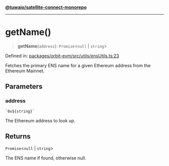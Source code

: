 [**@tuwaio/satellite-connect-monorepo**](../../../README.md)

***

# getName()

> **getName**(`address`): `Promise`\<`null` \| `string`\>

Defined in: [packages/orbit-evm/src/utils/ensUtils.ts:23](https://github.com/TuwaIO/satellite-connect/blob/8360ff0360276ab1441103db09b4fae110570e1d/packages/orbit-evm/src/utils/ensUtils.ts#L23)

Fetches the primary ENS name for a given Ethereum address from the Ethereum Mainnet.

## Parameters

### address

`` `0x${string}` ``

The Ethereum address to look up.

## Returns

`Promise`\<`null` \| `string`\>

The ENS name if found, otherwise null.
